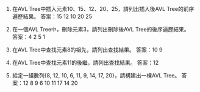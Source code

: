 

1. 在AVL Tree中插入元素10、15、12、20、25，請列出插入後AVL Tree的前序遍歷結果。
答案：15 12 10 20 25

2. 在一個AVL Tree中，刪除元素3，請列出刪除後AVL Tree的後序遍歷結果。
答案：4 2 5 1

3. 在AVL Tree中查找元素8的祖先，請列出查找結果。
答案：10 9

4. 在AVL Tree中查找元素11的後繼，請列出查找結果。
答案：12

5. 給定一組數列{8, 12, 10, 6, 11, 9, 14, 17, 20}，請構建出一棵AVL Tree。
答案：12 8 9 6 10 11 17 14 20